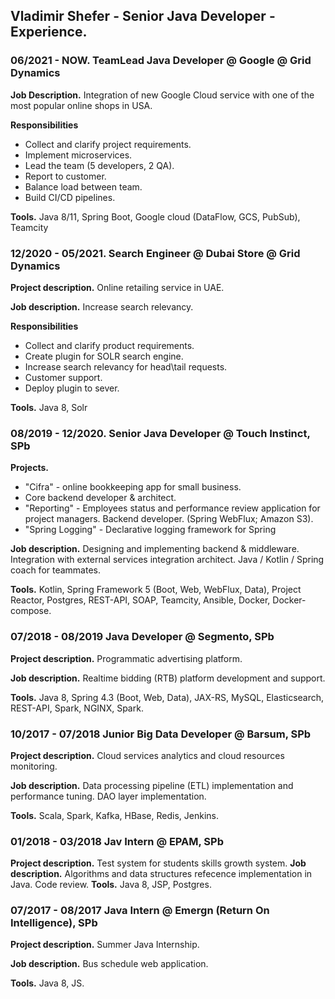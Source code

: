 
## Vladimir Shefer - Senior Java Developer - Experience.

### 06/2021 - NOW. TeamLead Java Developer @ Google @ Grid Dynamics
**Job Description.** Integration of new Google Cloud service with one of the most popular online shops in USA.

**Responsibilities**
- Collect and clarify project requirements.
- Implement microservices.
- Lead the team (5 developers, 2 QA).
- Report to customer.
- Balance load between team.
- Build CI/CD pipelines.

**Tools.** Java 8/11, Spring Boot, Google cloud (DataFlow, GCS, PubSub), Teamcity

### 12/2020 - 05/2021. Search Engineer @ Dubai Store @ Grid Dynamics
**Project description.** Online retailing service in UAE.

**Job description.** Increase search relevancy.

**Responsibilities**
- Collect and clarify product requirements.
- Create plugin for SOLR search engine.
- Increase search relevancy for head\tail requests.
- Customer support.
- Deploy plugin to sever.

**Tools.** Java 8, Solr

### 08/2019 - 12/2020. Senior Java Developer @ Touch Instinct, SPb
**Projects.**
- "Cifra" - online bookkeeping app for small business.
- Core backend developer & architect.
- "Reporting" - Employees status and performance review application for project managers. Backend developer. (Spring WebFlux; Amazon S3).
- "Spring Logging" - Declarative logging framework for Spring

**Job description.** Designing and implementing backend & middleware. 
Integration with external services integration architect.
Java / Kotlin / Spring coach for teammates.

**Tools.** Kotlin, Spring Framework 5 (Boot, Web, WebFlux, Data), Project Reactor, Postgres, REST-API, SOAP, Teamcity, Ansible, Docker, Docker-compose.

### 07/2018 - 08/2019 Java Developer @ Segmento, SPb
**Project description.** Programmatic advertising platform. 

**Job description.** Realtime bidding (RTB) platform development and support. 

**Tools.** Java 8, Spring 4.3 (Boot, Web, Data), JAX-RS, MySQL, Elasticsearch, REST-API, Spark, NGINX, Spark.

### 10/2017 - 07/2018 Junior Big Data Developer @ Barsum, SPb
**Project description.** Cloud services analytics and cloud resources monitoring.

**Job description.** Data processing pipeline (ETL) implementation and performance tuning. DAO layer implementation.

**Tools.** Scala, Spark, Kafka, HBase, Redis, Jenkins.

### 01/2018 - 03/2018 Jav Intern @ EPAM, SPb
**Project description.** Test system for students skills growth system. 
**Job description.** Algorithms and data structures refecence implementation in Java. Code review.
**Tools.** Java 8, JSP, Postgres.

### 07/2017 - 08/2017 Java Intern @ Emergn (Return On Intelligence), SPb
**Project description.** Summer Java Internship.

**Job description.** Bus schedule web application.

**Tools.** Java 8, JS.

